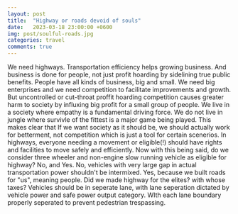 ```yaml
---
layout: post
title:  "Highway or roads devoid of souls"
date:   2023-03-18 23:00:00 +0600
img: post/soulful-roads.jpg
categories: travel
comments: true
---
```

We need highways. Transportation efficiency helps growing business. And business is done for people,
not just profit hoarding by sidelining true public benefits. People have all kinds of business, big and small. We need big enterprises and we need competition to facilitate improvements and growth.
But uncontrolled or cut-throat proffit hoarding competition causes greater harm to society by influxing big profit for a small group of people.
We live in a society where empathy is a fundamental driving force. We do not live in jungle where survivle of the fittest is a major game being played.
This makes clear that If we want society as it should be, we should actually work for betterment, not competition which is just a tool for certain scenerios.
In highways, everyone needing a movement or eligible(!) should have rights and facilities to move safely and efficiently.
Now with this being said, do we consider three wheeler and non-engine slow running vehicle as eligible for highway? No, and Yes.
No, vehicles with very large gap in actual transportation power shouldn't be intermixed.
Yes, because we built roads for "us", meaning people.
Did we made highway for the elites? with whose taxes?
Vehicles should be in seperate lane, with lane seperation dictated by vehicle power and safe power output category.
WIth each lane boundary properly seperated to prevent pedestrian trespassing.
